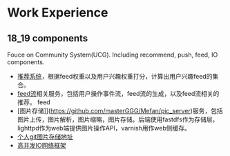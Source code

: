 # Work Experience
## 18_19 components
Fouce on Community System(UCG). Including recommend, push, feed, IO components.

* [推荐系统](https://github.com/masterGGG/Mefan/mifan-recommend)，根据feed权重以及用户兴趣权重打分，计算出用户兴趣feed的集合。
* [feed流](https://github.com/masterGGG/Mefan/feed)相关服务，包括用户操作事件流，feed流的生成，以及feed流相关的推荐。
feed
* [图片存储]](https://github.com/masterGGG/Mefan/pic_server)服务，包括图片上传，图片解析，图片缩略，图片存储。后端使用fastdfs作为存储层，lighttpd作为web端提供图片操作API，varnish用作web侧缓存。
* [个人git图片存储地址](https://github.com/masterGGG/Mefan/common)
* [高并发IO网络框架](https://github.com/masterGGG/Mefan/async_server)